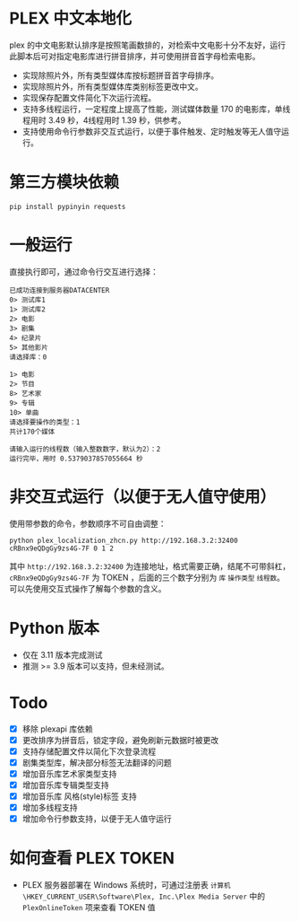 # PLEX 中文本地化
plex 的中文电影默认排序是按照笔画数排的，对检索中文电影十分不友好，运行此脚本后可对指定电影库进行拼音排序，并可使用拼音首字母检索电影。

- 实现除照片外，所有类型媒体库按标题拼音首字母排序。
- 实现除照片外，所有类型媒体库类别标签更改中文。
- 实现保存配置文件简化下次运行流程。
- 支持多线程运行，一定程度上提高了性能，测试媒体数量 170 的电影库，单线程用时 3.49 秒，4线程用时 1.39 秒，供参考。
- 支持使用命令行参数非交互式运行，以便于事件触发、定时触发等无人值守运行。



# 第三方模块依赖

    pip install pypinyin requests

# 一般运行
直接执行即可，通过命令行交互进行选择：

    已成功连接到服务器DATACENTER
    0> 测试库1
    1> 测试库2
    2> 电影
    3> 剧集
    4> 纪录片
    5> 其他影片
    请选择库：0
    
    1> 电影
    2> 节目
    8> 艺术家
    9> 专辑
    10> 单曲
    请选择要操作的类型：1
    共计170个媒体
    
    请输入运行的线程数（输入整数数字，默认为2）：2
    运行完毕，用时 0.5379037857055664 秒


# 非交互式运行（以便于无人值守使用）
使用带参数的命令，参数顺序不可自由调整：

    python plex_localization_zhcn.py http://192.168.3.2:32400 cRBnx9eQDgGy9zs4G-7F 0 1 2

其中 `http://192.168.3.2:32400` 为连接地址，格式需要正确，结尾不可带斜杠， `cRBnx9eQDgGy9zs4G-7F` 为 TOKEN ，后面的三个数字分别为 `库` `操作类型` `线程数`。可以先使用交互式操作了解每个参数的含义。
    
# Python 版本
- 仅在 3.11 版本完成测试
- 推测 >= 3.9 版本可以支持，但未经测试。

# Todo

- [x] 移除 plexapi 库依赖
- [x] 更改排序为拼音后，锁定字段，避免刷新元数据时被更改
- [x] 支持存储配置文件以简化下次登录流程
- [x] 剧集类型库，解决部分标签无法翻译的问题
- [x] 增加音乐库艺术家类型支持
- [x] 增加音乐库专辑类型支持
- [x] 增加音乐库 风格(style)标签 支持
- [x] 增加多线程支持
- [x] 增加命令行参数支持，以便于无人值守运行

# 如何查看 PLEX TOKEN

- PLEX 服务器部署在 Windows 系统时，可通过注册表 `计算机\HKEY_CURRENT_USER\Software\Plex, Inc.\Plex Media Server` 中的 `PlexOnlineToken` 项来查看 TOKEN 值
